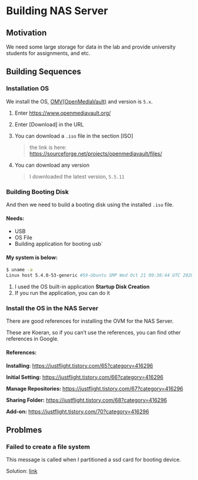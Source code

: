 # Building NAS Server 

## Motivation

We need some large storage for data in the lab and provide university students for assignments, and etc.

## Building Sequences

### Installation OS

We install the OS, [OMV(OpenMediaVault)](https://www.openmediavault.org/) and version is `5.x`.

1. Enter https://www.openmediavault.org/

2. Enter [Download] in the URL

3. You can download a `.iso` file in the section [ISO]

   > the link is here: https://sourceforge.net/projects/openmediavault/files/

4. You can download any version

   > I downloaded the latest version, `5.5.11`

### Building Booting Disk

And then we need to build a booting disk using the installed `.iso` file.

#### Needs:

- USB
- OS File
- Building application for booting usb`

#### My system is below:

```bash
$ uname -a
Linux host 5.4.0-53-generic #59-Ubuntu SMP Wed Oct 21 09:38:44 UTC 2020 x86_64 x86_64 x86_64 GNU/Linux
```

1. I used the OS built-in application **Startup Disk Creation**
2. If you run the application, you can do it

### Install the OS in the NAS Server

There are good references for installing the OVM for the NAS Server. 

These are Koeran, so if you can’t use the references, you can find other references in Google.

#### References:

**Installing**: https://justflight.tistory.com/65?category=416296

**Initial Setting:** https://justflight.tistory.com/66?category=416296

**Manage Repositories:** https://justflight.tistory.com/67?category=416296

**Sharing Folder:** https://justflight.tistory.com/68?category=416296

**Add-on:** https://justflight.tistory.com/70?category=416296



## Problmes

### Failed to create a file system

This message is called when I partitioned a ssd card for booting device.

Solution: [link](./problems/1.md)

